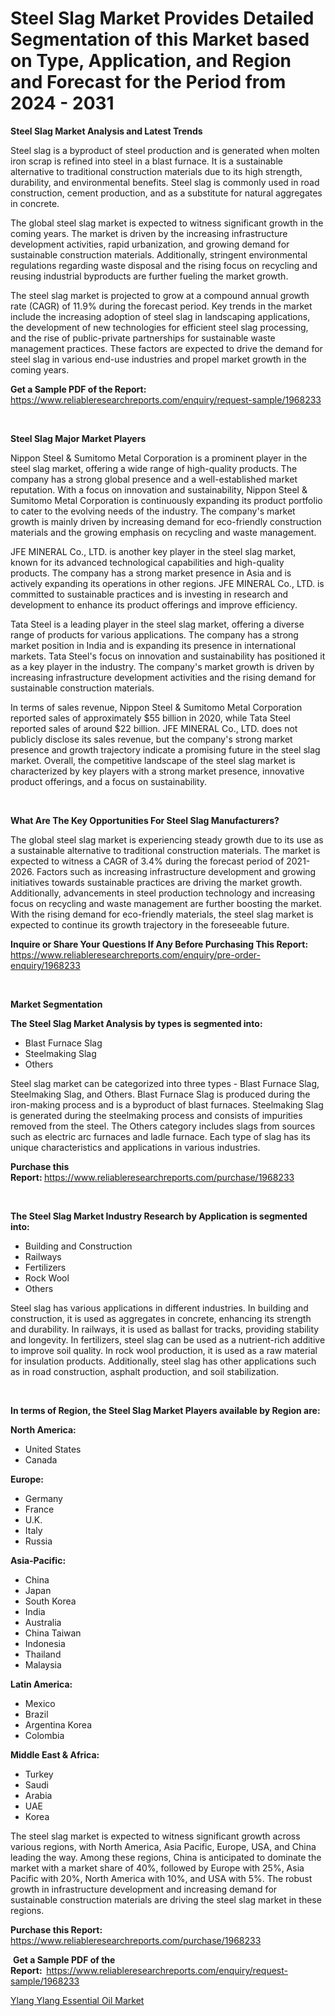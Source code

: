 <p><h1>Steel Slag Market Provides Detailed Segmentation of this Market based on Type, Application, and Region and Forecast for the Period from 2024 - 2031</h1></p><p><strong>Steel Slag Market Analysis and Latest Trends</strong></p>
<p><p>Steel slag is a byproduct of steel production and is generated when molten iron scrap is refined into steel in a blast furnace. It is a sustainable alternative to traditional construction materials due to its high strength, durability, and environmental benefits. Steel slag is commonly used in road construction, cement production, and as a substitute for natural aggregates in concrete.</p><p>The global steel slag market is expected to witness significant growth in the coming years. The market is driven by the increasing infrastructure development activities, rapid urbanization, and growing demand for sustainable construction materials. Additionally, stringent environmental regulations regarding waste disposal and the rising focus on recycling and reusing industrial byproducts are further fueling the market growth.</p><p>The steel slag market is projected to grow at a compound annual growth rate (CAGR) of 11.9% during the forecast period. Key trends in the market include the increasing adoption of steel slag in landscaping applications, the development of new technologies for efficient steel slag processing, and the rise of public-private partnerships for sustainable waste management practices. These factors are expected to drive the demand for steel slag in various end-use industries and propel market growth in the coming years.</p></p>
<p><strong>Get a Sample PDF of the Report:&nbsp;</strong> <a href="https://www.reliableresearchreports.com/enquiry/request-sample/1968233">https://www.reliableresearchreports.com/enquiry/request-sample/1968233</a></p>
<p>&nbsp;</p>
<p><strong>Steel Slag Major Market Players</strong></p>
<p><p>Nippon Steel & Sumitomo Metal Corporation is a prominent player in the steel slag market, offering a wide range of high-quality products. The company has a strong global presence and a well-established market reputation. With a focus on innovation and sustainability, Nippon Steel & Sumitomo Metal Corporation is continuously expanding its product portfolio to cater to the evolving needs of the industry. The company's market growth is mainly driven by increasing demand for eco-friendly construction materials and the growing emphasis on recycling and waste management.</p><p>JFE MINERAL Co., LTD. is another key player in the steel slag market, known for its advanced technological capabilities and high-quality products. The company has a strong market presence in Asia and is actively expanding its operations in other regions. JFE MINERAL Co., LTD. is committed to sustainable practices and is investing in research and development to enhance its product offerings and improve efficiency.</p><p>Tata Steel is a leading player in the steel slag market, offering a diverse range of products for various applications. The company has a strong market position in India and is expanding its presence in international markets. Tata Steel's focus on innovation and sustainability has positioned it as a key player in the industry. The company's market growth is driven by increasing infrastructure development activities and the rising demand for sustainable construction materials.</p><p>In terms of sales revenue, Nippon Steel & Sumitomo Metal Corporation reported sales of approximately $55 billion in 2020, while Tata Steel reported sales of around $22 billion. JFE MINERAL Co., LTD. does not publicly disclose its sales revenue, but the company's strong market presence and growth trajectory indicate a promising future in the steel slag market. Overall, the competitive landscape of the steel slag market is characterized by key players with a strong market presence, innovative product offerings, and a focus on sustainability.</p></p>
<p>&nbsp;</p>
<p><strong>What Are The Key Opportunities For Steel Slag Manufacturers?</strong></p>
<p><p>The global steel slag market is experiencing steady growth due to its use as a sustainable alternative to traditional construction materials. The market is expected to witness a CAGR of 3.4% during the forecast period of 2021-2026. Factors such as increasing infrastructure development and growing initiatives towards sustainable practices are driving the market growth. Additionally, advancements in steel production technology and increasing focus on recycling and waste management are further boosting the market. With the rising demand for eco-friendly materials, the steel slag market is expected to continue its growth trajectory in the foreseeable future.</p></p>
<p><strong>Inquire or Share Your Questions If Any Before Purchasing This Report:</strong> <a href="https://www.reliableresearchreports.com/enquiry/pre-order-enquiry/1968233">https://www.reliableresearchreports.com/enquiry/pre-order-enquiry/1968233</a></p>
<p>&nbsp;</p>
<p><strong>Market Segmentation</strong></p>
<p><strong>The Steel Slag Market Analysis by types is segmented into:</strong></p>
<p><ul><li>Blast Furnace Slag</li><li>Steelmaking Slag</li><li>Others</li></ul></p>
<p><p>Steel slag market can be categorized into three types - Blast Furnace Slag, Steelmaking Slag, and Others. Blast Furnace Slag is produced during the iron-making process and is a byproduct of blast furnaces. Steelmaking Slag is generated during the steelmaking process and consists of impurities removed from the steel. The Others category includes slags from sources such as electric arc furnaces and ladle furnace. Each type of slag has its unique characteristics and applications in various industries.</p></p>
<p><strong>Purchase this Report:&nbsp;</strong><a href="https://www.reliableresearchreports.com/purchase/1968233">https://www.reliableresearchreports.com/purchase/1968233</a></p>
<p>&nbsp;</p>
<p><strong>The Steel Slag Market Industry Research by Application is segmented into:</strong></p>
<p><ul><li>Building and Construction</li><li>Railways</li><li>Fertilizers</li><li>Rock Wool</li><li>Others</li></ul></p>
<p><p>Steel slag has various applications in different industries. In building and construction, it is used as aggregates in concrete, enhancing its strength and durability. In railways, it is used as ballast for tracks, providing stability and longevity. In fertilizers, steel slag can be used as a nutrient-rich additive to improve soil quality. In rock wool production, it is used as a raw material for insulation products. Additionally, steel slag has other applications such as in road construction, asphalt production, and soil stabilization.</p></p>
<p>&nbsp;</p>
<p><strong>In terms of Region, the Steel Slag Market Players available by Region are:</strong></p>
<p>
    <p> <strong> North America: </strong>
        <ul>
            <li>United States</li>
            <li>Canada</li>
        </ul>
        </p> 
    <p> <strong> Europe: </strong>
        <ul>
            <li>Germany</li>
            <li>France</li>
            <li>U.K.</li>
            <li>Italy</li>
            <li>Russia</li>
        </ul>
        </p> 
    <p> <strong> Asia-Pacific: </strong>
        <ul>
            <li>China</li>
            <li>Japan</li>
            <li>South Korea</li>
            <li>India</li>
            <li>Australia</li>
            <li>China Taiwan</li>
            <li>Indonesia</li>
            <li>Thailand</li>
            <li>Malaysia</li>
        </ul>
        </p> 
    <p> <strong> Latin America: </strong>
        <ul>
            <li>Mexico</li>
            <li>Brazil</li>
            <li>Argentina Korea</li>
            <li>Colombia</li>
        </ul>
        </p> 
    <p> <strong> Middle East & Africa: </strong>
        <ul>
            <li>Turkey</li>
            <li>Saudi</li>
            <li>Arabia</li>
            <li>UAE</li>
            <li>Korea</li>
        </ul>
    </p>
    </p>
<p><p>The steel slag market is expected to witness significant growth across various regions, with North America, Asia Pacific, Europe, USA, and China leading the way. Among these regions, China is anticipated to dominate the market with a market share of 40%, followed by Europe with 25%, Asia Pacific with 20%, North America with 10%, and USA with 5%. The robust growth in infrastructure development and increasing demand for sustainable construction materials are driving the steel slag market in these regions.</p></p>
<p><strong>Purchase this Report: </strong><a href="https://www.reliableresearchreports.com/purchase/1968233">https://www.reliableresearchreports.com/purchase/1968233</a></p>
<p>&nbsp;<strong>Get a Sample PDF of the Report:&nbsp;&nbsp;</strong><a href="https://www.reliableresearchreports.com/enquiry/request-sample/1968233">https://www.reliableresearchreports.com/enquiry/request-sample/1968233</a></p>
<p><strong></strong></p>
<p><p><a href="https://github.com/moyahfrancoestellec51j635wcx/Market-Research-Report-List-1/blob/main/ylang-ylang-essential-oil-market.md">Ylang Ylang Essential Oil Market</a></p></p>